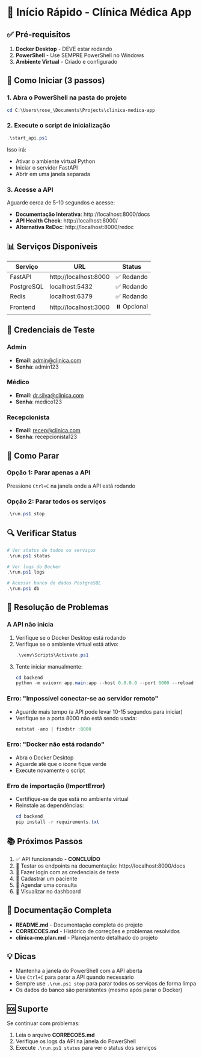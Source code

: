 # 🚀 Início Rápido - Clínica Médica App

## ✅ Pré-requisitos
1. **Docker Desktop** - DEVE estar rodando
2. **PowerShell** - Use SEMPRE PowerShell no Windows
3. **Ambiente Virtual** - Criado e configurado

## 🎯 Como Iniciar (3 passos)

### 1. Abra o PowerShell na pasta do projeto
```powershell
cd C:\Users\rose_\Documents\Projects\clinica-medica-app
```

### 2. Execute o script de inicialização
```powershell
.\start_api.ps1
```

Isso irá:
- Ativar o ambiente virtual Python
- Iniciar o servidor FastAPI
- Abrir em uma janela separada

### 3. Acesse a API
Aguarde cerca de 5-10 segundos e acesse:
- **Documentação Interativa**: http://localhost:8000/docs
- **API Health Check**: http://localhost:8000/
- **Alternativa ReDoc**: http://localhost:8000/redoc

## 📊 Serviços Disponíveis

| Serviço | URL | Status |
|---------|-----|--------|
| FastAPI | http://localhost:8000 | ✅ Rodando |
| PostgreSQL | localhost:5432 | ✅ Rodando |
| Redis | localhost:6379 | ✅ Rodando |
| Frontend | http://localhost:3000 | ⏸️ Opcional |

## 🔑 Credenciais de Teste

### Admin
- **Email**: admin@clinica.com
- **Senha**: admin123

### Médico
- **Email**: dr.silva@clinica.com
- **Senha**: medico123

### Recepcionista
- **Email**: recep@clinica.com
- **Senha**: recepcionista123

## 🛑 Como Parar

### Opção 1: Parar apenas a API
Pressione `Ctrl+C` na janela onde a API está rodando

### Opção 2: Parar todos os serviços
```powershell
.\run.ps1 stop
```

## 🔍 Verificar Status

```powershell
# Ver status de todos os serviços
.\run.ps1 status

# Ver logs do Docker
.\run.ps1 logs

# Acessar banco de dados PostgreSQL
.\run.ps1 db
```

## 🐛 Resolução de Problemas

### A API não inicia
1. Verifique se o Docker Desktop está rodando
2. Verifique se o ambiente virtual está ativo:
   ```powershell
   .\venv\Scripts\Activate.ps1
   ```
3. Tente iniciar manualmente:
   ```powershell
   cd backend
   python -m uvicorn app.main:app --host 0.0.0.0 --port 8000 --reload
   ```

### Erro: "Impossível conectar-se ao servidor remoto"
- Aguarde mais tempo (a API pode levar 10-15 segundos para iniciar)
- Verifique se a porta 8000 não está sendo usada:
  ```powershell
  netstat -ano | findstr :8000
  ```

### Erro: "Docker não está rodando"
- Abra o Docker Desktop
- Aguarde até que o ícone fique verde
- Execute novamente o script

### Erro de importação (ImportError)
- Certifique-se de que está no ambiente virtual
- Reinstale as dependências:
  ```powershell
  cd backend
  pip install -r requirements.txt
  ```

## 📚 Próximos Passos

1. ✅ API funcionando - **CONCLUÍDO**
2. 🎯 Testar os endpoints na documentação: http://localhost:8000/docs
3. 🔄 Fazer login com as credenciais de teste
4. 🔄 Cadastrar um paciente
5. 🔄 Agendar uma consulta
6. 🔄 Visualizar no dashboard

## 📖 Documentação Completa

- **README.md** - Documentação completa do projeto
- **CORRECOES.md** - Histórico de correções e problemas resolvidos
- **clinica-me.plan.md** - Planejamento detalhado do projeto

## 💡 Dicas

- Mantenha a janela do PowerShell com a API aberta
- Use `Ctrl+C` para parar a API quando necessário
- Sempre use `.\run.ps1 stop` para parar todos os serviços de forma limpa
- Os dados do banco são persistentes (mesmo após parar o Docker)

## 🆘 Suporte

Se continuar com problemas:
1. Leia o arquivo **CORRECOES.md**
2. Verifique os logs da API na janela do PowerShell
3. Execute `.\run.ps1 status` para ver o status dos serviços

